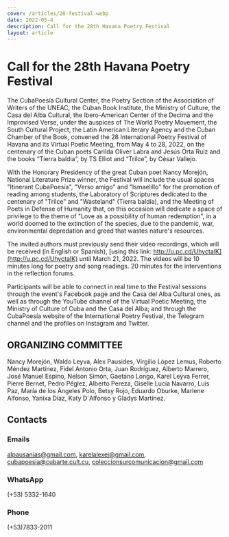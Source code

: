 ```yaml
---
cover: /articles/28-festival.webp
date: 2022-05-4
description: Call for the 28th Havana Poetry Festival
layout: article
---
```


# Call for the 28th Havana Poetry Festival

The CubaPoesía Cultural Center, the Poetry Section of the Association of Writers of the UNEAC, the Cuban Book Institute, the Ministry of Culture, the Casa del Alba Cultural, the Ibero-American Center of the Decima and the Improvised Verse, under the auspices of The World Poetry Movement, the South Cultural Project, the Latin American Literary Agency and the Cuban Chamber of the Book, convened the 28 International Poetry Festival of Havana and its Virtual Poetic Meeting, from May 4 to 28, 2022, on the centenary of the Cuban poets Carilda Oliver Labra and Jesús Orta Ruíz and the books “Tierra baldia”, by TS Elliot and “Trilce”, by César Vallejo.

With the Honorary Presidency of the great Cuban poet Nancy Morejón, National Literature Prize winner, the Festival will include the usual spaces "Itinerant CubaPoesía", "Verso amigo" and "Ismaelillo" for the promotion of reading among students, the Laboratory of Scriptures dedicated to the centenary of "Trilce" and "Wasteland" (Tierra baldía), and the Meeting of Poets in Defense of Humanity that, on this occasion will dedicate a space of privilege to the theme of "Love as a possibility of human redemption", in a world doomed to the extinction of the species, due to the pandemic, war, environmental depredation and greed that wastes nature's resources.

The invited authors must previously send their video recordings, which will be received (in English or Spanish), [using this link: http://u.pc.cd/UhyctalK](http://u.pc.cd/UhyctalK) until March 21, 2022. The videos will be 10 minutes long for poetry and song readings. 20 minutes for the interventions in the reflection forums.

Participants will be able to connect in real time to the Festival sessions through the event's Facebook page and the Casa del Alba Cultural ones, as well as through the YouTube channel of the Virtual Poetic Meeting, the Ministry of Culture of Cuba and the Casa del Alba; and through the CubaPoesía website of the International Poetry Festival, the Telegram channel and the profiles on Instagram and Twitter.

## ORGANIZING COMMITTEE

Nancy Morejón, Waldo Leyva, Alex Pausides, Virgilio López Lemus, Roberto Méndez Martínez, Fidel Antonio Orta, Juan Rodríguez, Alberto Marrero, José Manuel Espino, Nelson Simón, Gaetano Longo, Karel Leyva Ferrer, Pierre Bernet, Pedro Péglez, Alberto Pereza, Giselle Lucía Navarro, Luis Paz, María de los Ángeles Polo, Betsy Rojo, Eduardo Oburke, Marlene Alfonso, Yanixa Díaz, Katy D´Alfonso y Gladys Martínez.

## Contacts

### Emails

alpausanias@gmail.com, karelalexei@gmail.com, cubapoesia@cubarte.cult.cu, coleccionsurcomunicacion@gmail.com

### WhatsApp

(+53) 5332-1640 

### Phone
(+53)7833-2011
